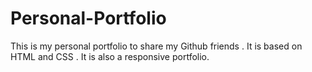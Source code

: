 # Personal-Portfolio
This is my personal portfolio to share my Github friends . It is based on HTML and CSS . It is also a responsive portfolio.

